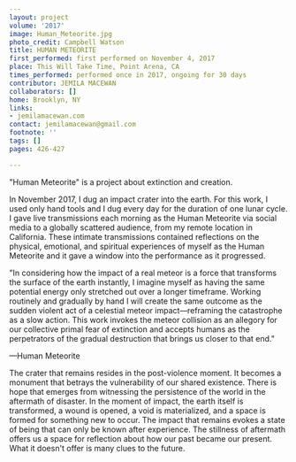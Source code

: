 ```yaml
---
layout: project
volume: '2017'
image: Human_Meteorite.jpg
photo_credit: Campbell Watson
title: HUMAN METEORITE
first_performed: first performed on November 4, 2017
place: This Will Take Time, Point Arena, CA
times_performed: performed once in 2017, ongoing for 30 days
contributor: JEMILA MACEWAN
collaborators: []
home: Brooklyn, NY
links:
- jemilamacewan.com
contact: jemilamacewan@gmail.com
footnote: ''
tags: []
pages: 426-427

---
```


"Human Meteorite" is a project about extinction and creation.

In November 2017, I dug an impact crater into the earth. For this work, I used only hand tools and I dug every day for the duration of one lunar cycle. I gave live transmissions each morning as the Human Meteorite via social media to a globally scattered audience, from my remote location in California. These intimate transmissions contained reflections on the physical, emotional, and spiritual experiences of myself as the Human Meteorite and it gave a window into the performance as it progressed.

"In considering how the impact of a real meteor is a force that transforms the surface of the earth instantly, I imagine myself as having the same potential energy only stretched out over a longer timeframe. Working routinely and gradually by hand I will create the same outcome as the sudden violent act of a celestial meteor impact—reframing the catastrophe as a slow action. This work invokes the meteor collision as an allegory for our collective primal fear of extinction and accepts humans as the perpetrators of the gradual destruction that brings us closer to that end."

—Human Meteorite

The crater that remains resides in the post-violence moment. It becomes a monument that betrays the vulnerability of our shared existence. There is hope that emerges from witnessing the persistence of the world in the aftermath of disaster. In the moment of impact, the earth itself is transformed, a wound is opened, a void is materialized, and a space is formed for something new to occur. The impact that remains evokes a state of being that can only be known after experience. The stillness of aftermath offers us a space for reflection about how our past became our present. What it doesn't offer is many clues to the future.
